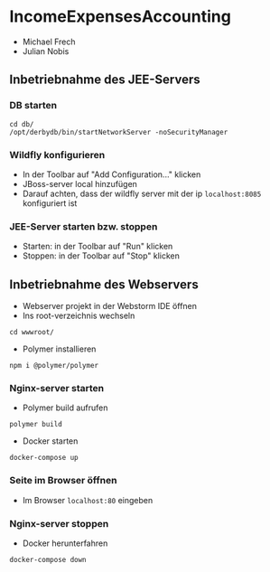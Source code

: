 # IncomeExpensesAccounting

- Michael Frech
- Julian Nobis

## Inbetriebnahme des JEE-Servers

### DB starten

```
cd db/
/opt/derbydb/bin/startNetworkServer -noSecurityManager
```

### Wildfly konfigurieren

- In der Toolbar auf "Add Configuration..." klicken
- JBoss-server local hinzufügen
- Darauf achten, dass der wildfly server mit der ip `localhost:8085` konfiguriert ist

### JEE-Server starten bzw. stoppen

- Starten: in der Toolbar auf "Run" klicken
- Stoppen: in der Toolbar auf "Stop" klicken


## Inbetriebnahme des Webservers

- Webserver projekt in der Webstorm IDE öffnen
- Ins root-verzeichnis wechseln
```
cd wwwroot/
```
- Polymer installieren
```
npm i @polymer/polymer
```

### Nginx-server starten

- Polymer build aufrufen
```
polymer build
```
- Docker starten

```
docker-compose up
```

### Seite im Browser öffnen

- Im Browser `localhost:80` eingeben

### Nginx-server stoppen

- Docker herunterfahren 

```
docker-compose down
```
